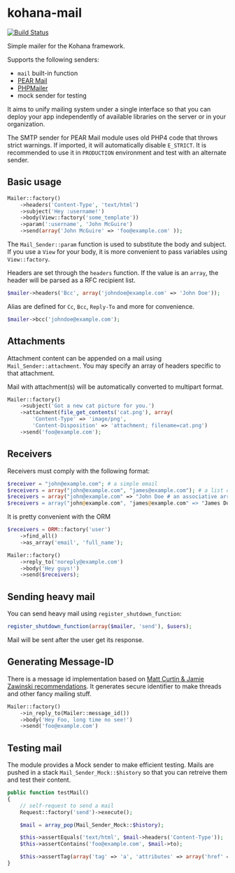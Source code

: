 kohana-mail
===========

[![Build Status](https://travis-ci.org/Hete/kohana-mail.svg?branch=3.4%2Fdevelop)](https://travis-ci.org/Hete/kohana-mail)

Simple mailer for the Kohana framework.

Supports the following senders:
* `mail` built-in function
* [PEAR Mail](http://pear.php.net/package/Mail/)
* [PHPMailer](https://github.com/PHPMailer/PHPMailer)
* mock sender for testing

It aims to unify mailing system under a single interface so that you can
deploy your app independently of available libraries on the server or in your
organization.

The SMTP sender for PEAR Mail module uses old PHP4 code that throws strict
warnings. If imported, it will automatically disable `E_STRICT`. It is
recommended to use it in `PRODUCTION` environment and test with an alternate
sender.

Basic usage
-----------
```php
Mailer::factory()
    ->headers('Content-Type', 'text/html')
    ->subject('Hey :username!')
    ->body(View::factory('some_template'))
    ->param(':username', 'John McGuire')
    ->send(array('John McGuire' => 'foo@example.com' ));
```

The `Mail_Sender::param` function is used to substitute the body and
subject. If you use a `View` for your body, it is more convenient to pass
variables using `View::factory`.

Headers are set through the `headers` function. If the value is an `array`,
the header will be parsed as a RFC recipient list.
```php
$mailer->headers('Bcc', array('johndoe@example.com' => 'John Doe'));
```

Alias are defined for `Cc`, `Bcc`, `Reply-To` and more for convenience.
```php
$mailer->bcc('johndoe@example.com');
```

Attachments
-----------
Attachment content can be appended on a mail using `Mail_Sender::attachment`.
You may specify an array of headers specific to that attachment.

Mail with attachment(s) will be automatically converted to multipart format.
```php
Mailer::factory()
    ->subject('Got a new cat picture for you.')
    ->attachment(file_get_contents('cat.png'), array(
        'Content-Type' => 'image/png',
        'Content-Disposition' => 'attachment; filename=cat.png')
    ->send('foo@example.com');
```

Receivers
---------
Receivers must comply with the following format:
```php
$receiver = "john@example.com"; # a simple email
$receivers = array("john@example.com", "james@example.com"); # a list of emails
$receivers = array("john@example.com" => "John Doe # an associative array
$receivers = array("john@example.com", "james@example.com" => "James Doe"); # a mixed array
```

It is pretty convenient with the ORM
```php
$receivers = ORM::factory('user')
    ->find_all()
    ->as_array('email', 'full_name');

Mailer::factory()
    ->reply_to('noreply@example.com')
    ->body('Hey guys!')
    ->send($receivers);
```

Sending heavy mail
------------------
You can send heavy mail using `register_shutdown_function`:
```php
register_shutdown_function(array($mailer, 'send'), $users);
```

Mail will be sent after the user get its response.

Generating Message-ID
---------------------
There is a message id implementation based on
[Matt Curtin & Jamie Zawinski recommendations](http://www.jwz.org/doc/mid.html).
It generates secure identifier to make threads and other fancy mailing stuff.
```php
Mailer::factory()
    ->in_reply_to(Mailer::message_id())
    ->body('Hey Foo, long time no see!')
    ->send('foo@example.com')
```

Testing mail
------------
The module provides a Mock sender to make efficient testing. Mails are pushed in
a stack `Mail_Sender_Mock::$history` so that you can retreive them and test
their content.
```php
public function testMail()
{
    // self-request to send a mail
    Request::factory('send')->execute();

    $mail = array_pop(Mail_Sender_Mock::$history);

    $this->assertEquals('text/html', $mail->headers('Content-Type'));
    $this->assertContains('foo@example.com', $mail->to);

    $this->assertTag(array('tag' => 'a', 'attributes' => array('href' => 'http://example.com')), $mail->body());
}
```
